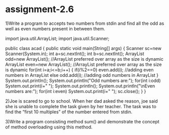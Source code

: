 # assignment-2.6


1)Write a program to accepts two numbers from stdin and find all the odd as well as even numbers present in between them.


import java.util.ArrayList; import java.util.Scanner;

public class acad { public static void main(String[] args) { Scanner sc=new Scanner(System.in); int a=sc.nextInt();
int b=sc.nextInt();
ArrayList odd=new ArrayList(); //ArrayList preferred over array as the size is dynamic ArrayList even=new ArrayList(); //ArrayList preferred over array as the size is dynamic for(int i=a;i<=b;i++) { if(i%2==0) even.add(i); //adding even numbers in ArrayList else odd.add(i); //adding odd numbers in ArrayList } System.out.println(); System.out.println("Odd numbers are:"); for(int i:odd) System.out.print(i+" "); System.out.println(); System.out.println("\nEven numbers are:"); for(int i:even) System.out.print(i+" "); sc.close(); } }

2)Joe is scared to go to school. When her dad asked the reason, joe said she is unable to complete the task given by her teacher. The task was to find the “first 10 multiples” of the number entered from stdin.


3)Write a program consisting method sum() and demonstrate the concept of method overloading using this method.
